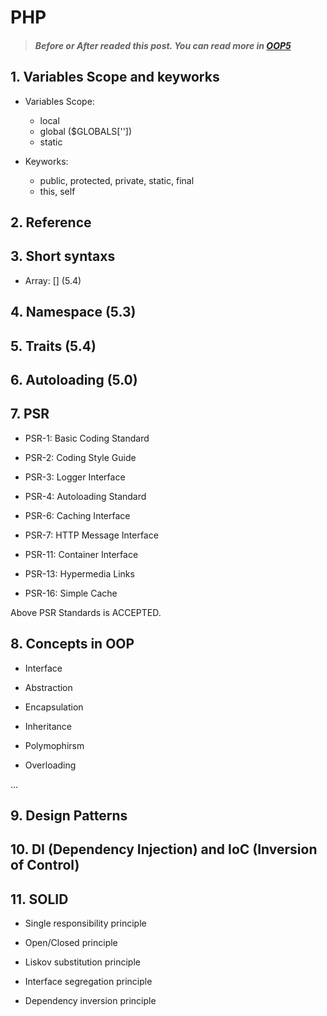 # PHP

> ##### Before or After readed this post. You can read more in [OOP5](http://php.net/manual/en/oop5.intro.php)

## 1. Variables Scope and keyworks

- Variables Scope:
    + local
    + global ($GLOBALS[''])
    + static

- Keyworks:

    + public, protected, private, static, final
    + this, self

## 2. Reference


## 3. Short syntaxs

- Array: [] (5.4)

## 4. Namespace (5.3)

## 5. Traits (5.4)

## 6. Autoloading (5.0)

## 7. PSR

- PSR-1: Basic Coding Standard

- PSR-2: Coding Style Guide

- PSR-3: Logger Interface

- PSR-4: Autoloading Standard

- PSR-6: Caching Interface

- PSR-7: HTTP Message Interface

- PSR-11: Container Interface

- PSR-13: Hypermedia Links

- PSR-16: Simple Cache

Above PSR Standards is ACCEPTED.

## 8. Concepts in OOP

- Interface

- Abstraction

- Encapsulation

- Inheritance

- Polymophirsm

- Overloading

...

## 9. Design Patterns


## 10. DI (Dependency Injection) and IoC (Inversion of Control)

## 11. SOLID

- Single responsibility principle

- Open/Closed principle

- Liskov substitution principle

- Interface segregation principle

- Dependency inversion principle
